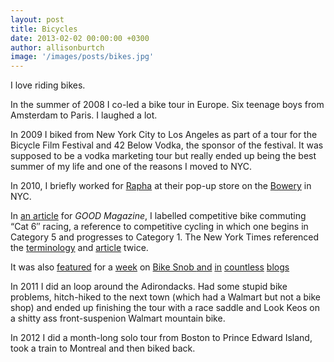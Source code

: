 ```yaml
---
layout: post
title: Bicycles
date: 2013-02-02 00:00:00 +0300
author: allisonburtch
image: '/images/posts/bikes.jpg'
---
```



I love riding bikes.

In the summer of 2008 I co-led a bike tour in Europe. Six teenage boys from Amsterdam to Paris. I laughed a lot.

In 2009 I biked from New York City to Los Angeles as part of a tour for the Bicycle Film Festival and 42 Below Vodka, the sponsor of the festival. It was supposed to be a vodka marketing tour but really ended up being the best summer of my life and one of the reasons I moved to NYC.

In 2010, I briefly worked for [Rapha][1] at their pop-up store on the [Bowery][2] in NYC.

In [an article][3] for *GOOD Magazine*, I labelled competitive bike commuting &#8220;Cat 6&#8243; racing, a reference to competitive cycling in which one begins in Category 5 and progresses to Category 1. The New York Times referenced the [terminology][4] and [article][5] twice.

It was also [featured][6] for a [week][7] on [Bike Snob ][8][and][9] [in][10] [countless][11] [blogs][12]

In 2011 I did an loop around the Adirondacks. Had some stupid bike problems, hitch-hiked to the next town (which had a Walmart but not a bike shop) and ended up finishing the tour with a race saddle and Look Keos on a shitty ass front-suspenion Walmart mountain bike.

In 2012 I did a month-long solo tour from Boston to Prince Edward Island, took a train to Montreal and then biked back.

 [1]: http://www.rapha.cc/cycle-club/
 [2]: http://en.wikipedia.org/wiki/Bowery
 [3]: http://www.good.is/posts/cat-6-competitive-commuting-turns-bike-rides-into-races/
 [4]: http://schott.blogs.nytimes.com/2010/12/17/cat-6-and-competitive-commuting/
 [5]: http://query.nytimes.com/gst/fullpage.html?res=9D0DE4DD1630F931A25751C1A9669D8B63
 [6]: http://prollyisnotprobably.com/2010/11/good-competitive-commuting-turns-bike-rides-into-races/
 [7]: http://bikesnobnyc.blogspot.com/2010/11/things-are-looking-up-its-comfort-thing.html
 [8]: http://bikesnobnyc.blogspot.com/2010/11/bsnyc-friday-kosher-wine-tasting.html
 [9]: http://bikesnobnyc.blogspot.com/2011/05/probing-for-answers-cat-6-racing-boom.html
 [10]: http://wordspy.com/words/competitivecommuting.asp
 [11]: http://texlouisvillebike.blogspot.com/2010/11/cat-6.html
 [12]: http://www.normalguytri.com/journal/tag/news